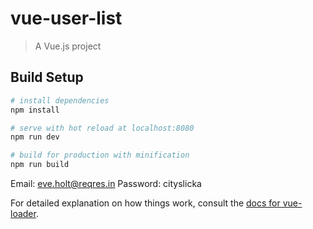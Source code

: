 # vue-user-list

> A Vue.js project

## Build Setup

``` bash
# install dependencies
npm install

# serve with hot reload at localhost:8080
npm run dev

# build for production with minification
npm run build
```

Email: eve.holt@reqres.in
Password: cityslicka

For detailed explanation on how things work, consult the [docs for vue-loader](http://vuejs.github.io/vue-loader).
